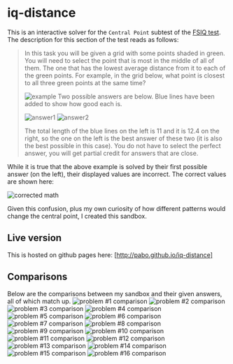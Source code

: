 # iq-distance
This is an interactive solver for the `Central Point` subtest of the [FSIQ test](https://openpsychometrics.org/tests/FSIQ/1.php). The description for this section of the test reads as follows:

> In this task you will be given a grid with some points shaded in green. You will need to select the point that is most in the middle of all of them. The one that has the lowest average distance from it to each of the green points.
> For example, in the grid below, what point is closest to all three green points at the same time?
> 
> ![example](images/test1.png)
> Two possible answers are below. Blue lines have been added to show how good each is.
> 
> ![answer1](images/test2.png) ![answer2](images/test3.png)
> 
> The total length of the blue lines on the left is 11 and it is 12.4 on the right, so the one on the left is the best answer of these two (it is also the best possible in this case).
> You do not have to select the perfect answer, you will get partial credit for answers that are close.

While it is true that the above example is solved by their first possible answer (on the left), their displayed values are incorrect. The correct values are shown here:

![corrected math](images/comp1.png)

Given this confusion, plus my own curiosity of how different patterns would change the central point, I created this sandbox.


## Live version
This is hosted on github pages here: [http://pabo.github.io/iq-distance]

## Comparisons
Below are the comparisons between my sandbox and their given answers, all of which match up.
![problem #1 comparison](images/01.png)
![problem #2 comparison](images/02.png)
![problem #3 comparison](images/03.png)
![problem #4 comparison](images/04.png)
![problem #5 comparison](images/05.png)
![problem #6 comparison](images/06.png)
![problem #7 comparison](images/07.png)
![problem #8 comparison](images/08.png)
![problem #9 comparison](images/09.png)
![problem #10 comparison](images/10.png)
![problem #11 comparison](images/11.png)
![problem #12 comparison](images/12.png)
![problem #13 comparison](images/13.png)
![problem #14 comparison](images/14.png)
![problem #15 comparison](images/15.png)
![problem #16 comparison](images/16.png)
